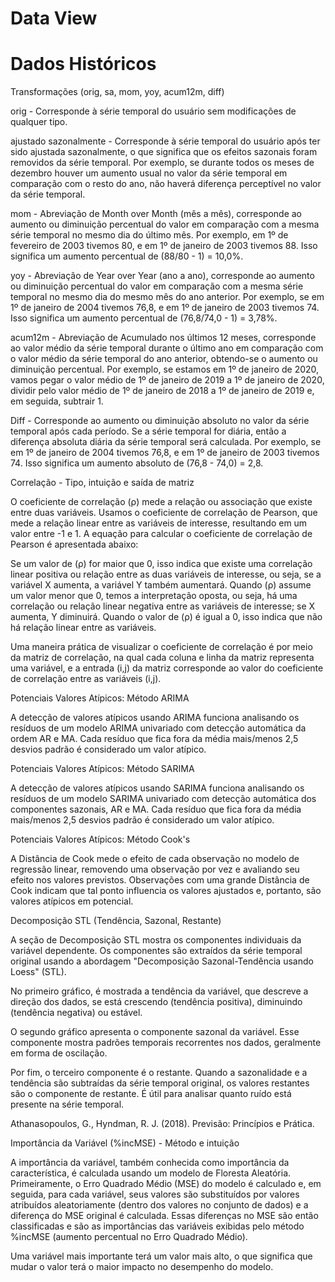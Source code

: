 # Data View 

# Dados Históricos

Transformações (orig, sa, mom, yoy, acum12m, diff) 

orig - Corresponde à série temporal do usuário sem modificações de qualquer tipo. 

ajustado sazonalmente - Corresponde à série temporal do usuário após ter sido ajustada sazonalmente, o que significa que os efeitos sazonais foram removidos da série temporal. Por exemplo, se durante todos os meses de dezembro houver um aumento usual no valor da série temporal em comparação com o resto do ano, não haverá diferença perceptível no valor da série temporal. 

mom - Abreviação de Month over Month (mês a mês), corresponde ao aumento ou diminuição percentual do valor em comparação com a mesma série temporal no mesmo dia do último mês. Por exemplo, em 1º de fevereiro de 2003 tivemos 80, e em 1º de janeiro de 2003 tivemos 88. Isso significa um aumento percentual de (88/80 - 1) = 10,0%. 

yoy - Abreviação de Year over Year (ano a ano), corresponde ao aumento ou diminuição percentual do valor em comparação com a mesma série temporal no mesmo dia do mesmo mês do ano anterior. Por exemplo, se em 1º de janeiro de 2004 tivemos 76,8, e em 1º de janeiro de 2003 tivemos 74. Isso significa um aumento percentual de (76,8/74,0 - 1) = 3,78%. 

acum12m - Abreviação de Acumulado nos últimos 12 meses, corresponde ao valor médio da série temporal durante o último ano em comparação com o valor médio da série temporal do ano anterior, obtendo-se o aumento ou diminuição percentual. Por exemplo, se estamos em 1º de janeiro de 2020, vamos pegar o valor médio de 1º de janeiro de 2019 a 1º de janeiro de 2020, dividir pelo valor médio de 1º de janeiro de 2018 a 1º de janeiro de 2019 e, em seguida, subtrair 1. 

Diff - Corresponde ao aumento ou diminuição absoluto no valor da série temporal após cada período. Se a série temporal for diária, então a diferença absoluta diária da série temporal será calculada. Por exemplo, se em 1º de janeiro de 2004 tivemos 76,8, e em 1º de janeiro de 2003 tivemos 74. Isso significa um aumento absoluto de (76,8 - 74,0) = 2,8. 

Correlação - Tipo, intuição e saída de matriz 

O coeficiente de correlação (ρ) mede a relação ou associação que existe entre duas variáveis. Usamos o coeficiente de correlação de Pearson, que mede a relação linear entre as variáveis de interesse, resultando em um valor entre -1 e 1. A equação para calcular o coeficiente de correlação de Pearson é apresentada abaixo: 

Se um valor de (ρ) for maior que 0, isso indica que existe uma correlação linear positiva ou relação entre as duas variáveis de interesse, ou seja, se a variável X aumenta, a variável Y também aumentará. Quando (ρ) assume um valor menor que 0, temos a interpretação oposta, ou seja, há uma correlação ou relação linear negativa entre as variáveis de interesse; se X aumenta, Y diminuirá. Quando o valor de (ρ) é igual a 0, isso indica que não há relação linear entre as variáveis. 

 

Uma maneira prática de visualizar o coeficiente de correlação é por meio da matriz de correlação, na qual cada coluna e linha da matriz representa uma variável, e a entrada (i,j) da matriz corresponde ao valor do coeficiente de correlação entre as variáveis (i,j). 

 

Potenciais Valores Atípicos: Método ARIMA 

A detecção de valores atípicos usando ARIMA funciona analisando os resíduos de um modelo ARIMA univariado com detecção automática da ordem AR e MA. Cada resíduo que fica fora da média mais/menos 2,5 desvios padrão é considerado um valor atípico. 

Potenciais Valores Atípicos: Método SARIMA 

A detecção de valores atípicos usando SARIMA funciona analisando os resíduos de um modelo SARIMA univariado com detecção automática dos componentes sazonais, AR e MA. Cada resíduo que fica fora da média mais/menos 2,5 desvios padrão é considerado um valor atípico. 

Potenciais Valores Atípicos: Método Cook's 

A Distância de Cook mede o efeito de cada observação no modelo de regressão linear, removendo uma observação por vez e avaliando seu efeito nos valores previstos. Observações com uma grande Distância de Cook indicam que tal ponto influencia os valores ajustados e, portanto, são valores atípicos em potencial. 

Decomposição STL (Tendência, Sazonal, Restante) 

A seção de Decomposição STL mostra os componentes individuais da variável dependente. Os componentes são extraídos da série temporal original usando a abordagem "Decomposição Sazonal-Tendência usando Loess" (STL). 

No primeiro gráfico, é mostrada a tendência da variável, que descreve a direção dos dados, se está crescendo (tendência positiva), diminuindo (tendência negativa) ou estável. 

O segundo gráfico apresenta o componente sazonal da variável. Esse componente mostra padrões temporais recorrentes nos dados, geralmente em forma de oscilação. 

Por fim, o terceiro componente é o restante. Quando a sazonalidade e a tendência são subtraídas da série temporal original, os valores restantes são o componente de restante. É útil para analisar quanto ruído está presente na série temporal. 

Athanasopoulos, G., Hyndman, R. J. (2018). Previsão: Princípios e Prática. 

Importância da Variável (%incMSE) - Método e intuição 

A importância da variável, também conhecida como importância da característica, é calculada usando um modelo de Floresta Aleatória. Primeiramente, o Erro Quadrado Médio (MSE) do modelo é calculado e, em seguida, para cada variável, seus valores são substituídos por valores atribuídos aleatoriamente (dentro dos valores no conjunto de dados) e a diferença do MSE original é calculada. Essas diferenças no MSE são então classificadas e são as importâncias das variáveis exibidas pelo método %incMSE (aumento percentual no Erro Quadrado Médio). 

Uma variável mais importante terá um valor mais alto, o que significa que mudar o valor terá o maior impacto no desempenho do modelo. 
